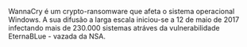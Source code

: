 WannaCry é um crypto-ransomware que afeta o sistema operacional Windows. A sua difusão a larga escala iniciou-se a 12 de maio de 2017 infectando mais de 230.000 sistemas atráves da vulnerabilidade EternaBLue - vazada da NSA.
